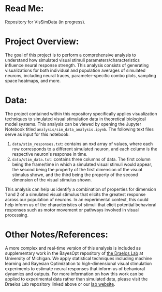 # **Read Me:**

Repository for VisSimData (in progress).

# **Project Overview:**

The goal of this project is to perform a comprehensive analysis to understand how simulated visual stimuli parameters/characteristics influence neural response strength. This analysis consists of generating visualizations for both individual and population averages of simulated neurons, including neural traces, parameter-specific combo plots, sampling space heatmaps, and more.

# **Data:**

The project contained within this repository specifically applies visualization techniques to simulated visual stimulation data in theoretical biological model systems. This analysis can be viewed by opening the Jupyter Notebook titled `analysis/sim_data_analysis.ipynb`. The following text files serve as input for this notebook:

1) `data/stim_responses.txt`: contains an nxd array of values, where each row corresponds to a different simulated neuron, and each column is the respective neuron's response in time.
2) `data/stim_data.txt`: contains three columns of data. The first column being the frame/time in which a simulated visual stimuli would appear, the second being the property of the first dimension of the visual stimulus shown, and the third being the property of the second dimension of the visual stimulus shown.

This analysis can help us identify a combination of properties for dimension 1 and 2 of a simulated visual stimulus that elicits the greatest response across our population of neurons. In an experimental context, this could help inform us of the characteristics of stimuli that elicit potential behavioral responses such as motor movement or pathways involved in visual processing.

# **Other Notes/References:**

A more complex and real-time version of this analysis is included as supplementary work in the BayesOpt repository of [the Draelos Lab](https://github.com/draeloslab) at University of Michigan. We apply statistical techniques including machine learning and Bayesian Optimization to high-dimensional visual stimulation experiments to estimate neural responses that inform us of behavioral dynamics and outputs. For more information on how this work can be applied to experimental data rather than simulated data, please visit the Draelos Lab repository linked above or our [lab website](https://draeloslab.org/).
